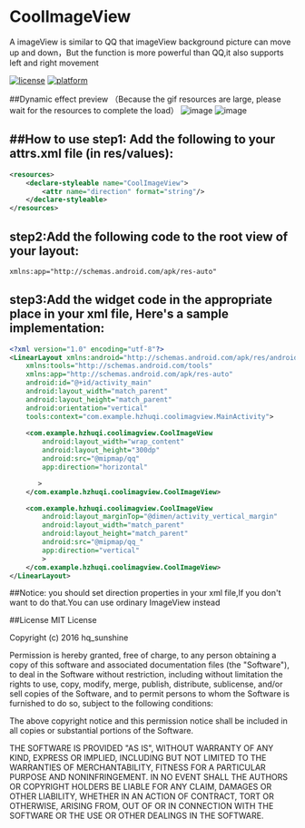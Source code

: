 # CoolImageView
A imageView  is similar to QQ that imageView background picture can move up and down，But the function is more powerful than QQ,it also supports left and right movement  

[![license](https://img.shields.io/badge/license-MIT-blue.svg)](https://github.com/HuTianQi/CoolImageView#license)
[![platform](https://img.shields.io/badge/platform-Android-yellow.svg)](https://www.android.com)

##Dynamic effect preview （Because the gif resources are large, please wait for the resources to complete the load）
![image](https://github.com/HuTianQi/CoolImageView/blob/master/beauty.gif)
![image](https://github.com/HuTianQi/CoolImageView/blob/master/beauty_.gif)  


##How to use
step1: Add the following to your attrs.xml file (in res/values):
-----
```xml
<resources>
    <declare-styleable name="CoolImageView">
        <attr name="direction" format="string"/>
    </declare-styleable>
</resources>
```

step2:Add the following code to the root view of your layout:  
-----
```xml
xmlns:app="http://schemas.android.com/apk/res-auto"
```

step3:Add the widget code in the appropriate place in your xml file, Here's a sample implementation:  
-----
```xml
<?xml version="1.0" encoding="utf-8"?>
<LinearLayout xmlns:android="http://schemas.android.com/apk/res/android"
    xmlns:tools="http://schemas.android.com/tools"
    xmlns:app="http://schemas.android.com/apk/res-auto"
    android:id="@+id/activity_main"
    android:layout_width="match_parent"
    android:layout_height="match_parent"
    android:orientation="vertical"
    tools:context="com.example.hzhuqi.coolimagview.MainActivity">
    
    <com.example.hzhuqi.coolimagview.CoolImageView
        android:layout_width="wrap_content"
        android:layout_height="300dp"
        android:src="@mipmap/qq"
        app:direction="horizontal"

       >
    </com.example.hzhuqi.coolimagview.CoolImageView>

    <com.example.hzhuqi.coolimagview.CoolImageView
        android:layout_marginTop="@dimen/activity_vertical_margin"
        android:layout_width="match_parent"
        android:layout_height="match_parent"
        android:src="@mipmap/qq_"
        app:direction="vertical"
        >
    </com.example.hzhuqi.coolimagview.CoolImageView>
</LinearLayout>

```

##Notice:
you should set direction properties in your xml file,If you don't want to do that.You can use ordinary ImageView instead

##License
MIT License

Copyright (c) 2016 hq_sunshine

Permission is hereby granted, free of charge, to any person obtaining a copy
of this software and associated documentation files (the "Software"), to deal
in the Software without restriction, including without limitation the rights
to use, copy, modify, merge, publish, distribute, sublicense, and/or sell
copies of the Software, and to permit persons to whom the Software is
furnished to do so, subject to the following conditions:

The above copyright notice and this permission notice shall be included in all
copies or substantial portions of the Software.

THE SOFTWARE IS PROVIDED "AS IS", WITHOUT WARRANTY OF ANY KIND, EXPRESS OR
IMPLIED, INCLUDING BUT NOT LIMITED TO THE WARRANTIES OF MERCHANTABILITY,
FITNESS FOR A PARTICULAR PURPOSE AND NONINFRINGEMENT. IN NO EVENT SHALL THE
AUTHORS OR COPYRIGHT HOLDERS BE LIABLE FOR ANY CLAIM, DAMAGES OR OTHER
LIABILITY, WHETHER IN AN ACTION OF CONTRACT, TORT OR OTHERWISE, ARISING FROM,
OUT OF OR IN CONNECTION WITH THE SOFTWARE OR THE USE OR OTHER DEALINGS IN THE
SOFTWARE.
